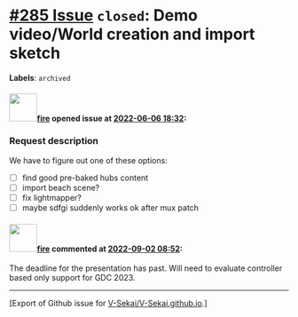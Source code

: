 # [\#285 Issue](https://github.com/V-Sekai/V-Sekai.github.io/issues/285) `closed`: Demo video/World creation and import sketch
**Labels**: `archived`


#### <img src="https://avatars.githubusercontent.com/u/32321?u=c2e06a3d2b49a467aa907e54aa259516440267cc&v=4" width="50">[fire](https://github.com/fire) opened issue at [2022-06-06 18:32](https://github.com/V-Sekai/V-Sekai.github.io/issues/285):

### Request description

We have to figure out one of these options:

- [ ] find good pre-baked hubs content
- [ ] import beach scene?
- [ ] fix lightmapper?
- [ ] maybe sdfgi suddenly works ok after mux patch

#### <img src="https://avatars.githubusercontent.com/u/32321?u=c2e06a3d2b49a467aa907e54aa259516440267cc&v=4" width="50">[fire](https://github.com/fire) commented at [2022-09-02 08:52](https://github.com/V-Sekai/V-Sekai.github.io/issues/285#issuecomment-1235244012):

The deadline for the presentation has past. Will need to evaluate controller based only support for GDC 2023.


-------------------------------------------------------------------------------



[Export of Github issue for [V-Sekai/V-Sekai.github.io](https://github.com/V-Sekai/V-Sekai.github.io).]
